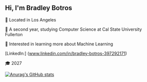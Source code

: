 ## Hi, I'm Bradley Botros

:round_pushpin: Located in Los Angeles

:school_satchel: A second year, studying Computer Science at Cal State University Fullerton

🤔 Interested in learning more about Machine Learning

[Linkedln:] (www.linkedin.com/in/bradley-botros-397292171)

:mortar_board: 2027

[![Anurag's GitHub stats](https://github-readme-stats.vercel.app/api?username=BradleyB30)](https://github.com/anuraghazra/github-readme-stats)
